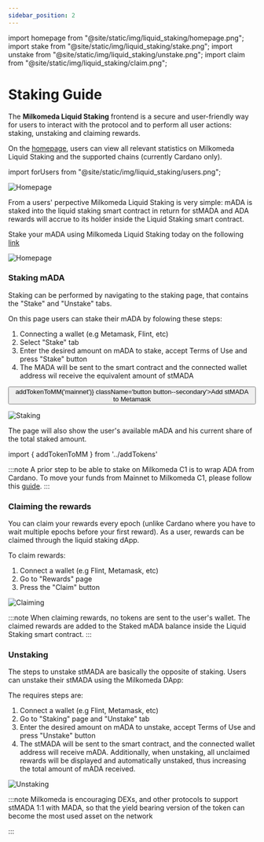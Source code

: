 ```yaml
---
sidebar_position: 2
---
```

import homepage from "@site/static/img/liquid_staking/homepage.png";
import stake from "@site/static/img/liquid_staking/stake.png";
import unstake from "@site/static/img/liquid_staking/unstake.png";
import claim from "@site/static/img/liquid_staking/claim.png";

# Staking Guide

The **Milkomeda Liquid Staking** frontend is a secure and user-friendly way for users to interact with the protocol and to perform all user actions: staking, unstaking and claiming rewards. 

On the [homepage](https://liquidstaking.milkomeda.com/), users can view all relevant statistics on Milkomeda Liquid Staking and the supported chains (currently Cardano only).



import forUsers from "@site/static/img/liquid_staking/users.png";


<img src={forUsers} className="img-full" alt="Homepage" />



From a users' perpective Milkomeda Liquid Staking is very simple: mADA is staked into the liquid staking smart contract in return for stMADA and ADA rewards will accrue to its holder inside the Liquid Staking smart contract.



Stake your mADA using Milkomeda Liquid Staking today on the following [link](https://liquidstaking.milkomeda.com/)



<img src={homepage} className="img-full" alt="Homepage" />



### Staking mADA

Staking can be performed by navigating to the staking page, that contains the "Stake" and "Unstake" tabs.

On this page users can stake their mADA by folowing these steps:

1. Connecting a wallet (e.g Metamask, Flint, etc)
1. Select "Stake" tab
1. Enter the desired amount on mADA to stake, accept Terms of Use and press "Stake" button
1. The MADA will be sent to the smart contract and the connected wallet address wil receive the equivalent amount of stMADA

<p>
<button onClick={() => addTokenToMM('mainnet')}  className='button button--secondary'>Add stMADA to Metamask</button>
</p>


<img src={stake} className="img-full" alt="Staking" />

The page will also show the user's available mADA and his current share of the total staked amount. 

import { addTokenToMM } from '../addTokens'


:::note
A prior step to be able to stake on Milkomeda C1 is to wrap ADA from Cardano. To move your funds from Mainnet to Milkomeda C1, please follow this [guide](/cardano/for-end-users/obtaining-milkada).
:::



### Claiming the rewards

You can claim your rewards every epoch (unlike Cardano where you have to wait multiple epochs before your first reward). As a user, rewards can be claimed through the liquid staking dApp.

To claim rewards:
1. Connect a wallet (e.g Flint, Metamask, etc)
1. Go to "Rewards" page
1. Press the "Claim" button

<img src={claim} className="img-full" alt="Claiming" />

:::note
When claiming rewards, no tokens are sent to the user's wallet. The claimed rewards are added to the Staked mADA balance inside the Liquid Staking smart contract.
:::


### Unstaking

The steps to unstake stMADA are basically the opposite of staking. Users can unstake their stMADA using the Milkomeda DApp:

The requires steps are:

1. Connect a wallet (e.g Flint, Metamask, etc)
1. Go to "Staking" page and "Unstake" tab
1. Enter the desired amount on mADA to unstake, accept Terms of Use and press "Unstake" button
1. The stMADA will be sent to the smart contract, and the connected wallet address will receive mADA. Additionally, when unstaking, all unclaimed rewards will be displayed and automatically unstaked, thus increasing the total amount of mADA received.


<img src={unstake} className="img-full" alt="Unstaking" />

:::note
Milkomeda is encouraging DEXs, and other protocols to support stMADA 1:1 with MADA, so that the yield bearing version of the token can become the most used asset on the network

:::


